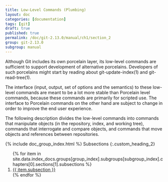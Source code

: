 ```yaml
---
title: Low-Level Commands (Plumbing)
layout: doc
categories: [documentation]
tags: [git]
draft: true
published: true
permalink: /doc/git-2.13.0/manual/ch1/section_2
group: git-2.13.0
subgroup: manual
---
```


Although Git includes its own porcelain layer, its low-level commands are sufficient to support development of alternative porcelains. Developers of such porcelains might start by reading about git-update-index(1) and git-read-tree(1).

The interface (input, output, set of options and the semantics) to these low-level commands are meant to be a lot more stable than Porcelain level commands, because these commands are primarily for scripted use. The interface to Porcelain commands on the other hand are subject to change in order to improve the end user experience.

The following description divides the low-level commands into commands that manipulate objects (in the repository, index, and working tree), commands that interrogate and compare objects, and commands that move objects and references between repositories.

{% include doc_group_index.html %}
Subsections
{:.custom_heading_2}
<ol>
{% for item in site.data.index_docs.groups[group_index].subgroups[subgroup_index].chapters[0].sections[1].subsections %}
    <li><a href="{{ item.link }}" class="no_underline">{{ item.subsection }}</a></li>
{% endfor %}
</ol>